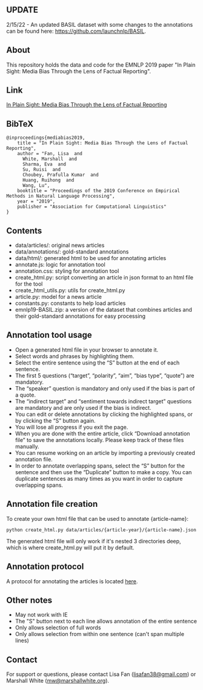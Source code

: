## UPDATE
2/15/22 - An updated BASIL dataset with some changes to the annotations can be found here: https://github.com/launchnlp/BASIL.

## About

This repository holds the data and code for the EMNLP 2019 paper "In Plain Sight: Media Bias Through the Lens of Factual Reporting".


## Link

[In Plain Sight: Media Bias Through the Lens of Factual Reporting](https://arxiv.org/abs/1909.02670)


## BibTeX

```
@inproceedings{mediabias2019,
    title = "In Plain Sight: Media Bias Through the Lens of Factual Reporting",
    author = "Fan, Lisa  and
      White, Marshall  and
      Sharma, Eva  and
      Su, Ruisi  and
      Choubey, Prafulla Kumar  and
      Huang, Ruihong  and
      Wang, Lu",
    booktitle = "Proceedings of the 2019 Conference on Empirical Methods in Natural Language Processing",
    year = "2019",
    publisher = "Association for Computational Linguistics"
}
```


## Contents
- data/articles/: original news articles  
- data/annotations/: gold-standard annotations  
- data/html/: generated html to be used for annotating articles  
- annotate.js: logic for annotation tool  
- annotation.css: styling for annotation tool  
- create_html.py: script converting an article in json format to an html file for the tool  
- create_html_utils.py: utils for create_html.py  
- article.py: model for a news article  
- constants.py: constants to help load articles  
- emnlp19-BASIL.zip: a version of the dataset that combines articles and their gold-standard annotations for easy processing

## Annotation tool usage
- Open a generated html file in your browser to annotate it.  
- Select words and phrases by highlighting them.  
- Select the entire sentence using the “S” button at the end of each sentence.  
- The first 5 questions (“target”, “polarity”, “aim”, “bias type”, “quote”) are mandatory.  
- The “speaker” question is mandatory and only used if the bias is part of a quote.  
- The “indirect target” and “sentiment towards indirect target” questions are mandatory and are only used if the bias is indirect.  
- You can edit or delete annotations by clicking the highlighted spans, or by clicking the “S” button again.  
- You will lose all progress if you exit the page.  
- When you are done with the entire article, click “Download annotation file” to save the annotations locally. Please keep track of these files manually.  
- You can resume working on an article by importing a previously created annotation file.  
- In order to annotate overlapping spans, select the “S” button for the sentence and then use the “Duplicate” button to make a copy. You can duplicate sentences as many times as you want in order to capture overlapping spans.  


## Annotation file creation
To create your own html file that can be used to annotate {article-name}:
```
python create_html.py data/articles/{article-year}/{article-name}.json
```
The generated html file will only work if it's nested 3 directories deep, which is where create_html.py will put it by default.  


## Annotation protocol
A protocol for annotating the articles is located [here](https://github.com/lisafan/emnlp19-BASIL/blob/master/annotation-protocol.pdf).


## Other notes
- May not work with IE
- The "S" button next to each line allows annotation of the entire sentence
- Only allows selection of full words
- Only allows selection from within one sentence (can't span multiple lines)

## Contact 

For support or questions, please contact Lisa Fan (lisafan38@gmail.com) or Marshall White (mw@marshallwhite.org).

